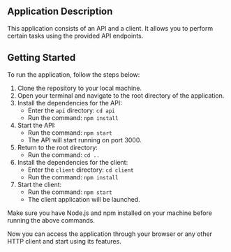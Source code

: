 Application Description
-----------------------

This application consists of an API and a client. It allows you to perform certain tasks using the provided API endpoints.

Getting Started
---------------

To run the application, follow the steps below:

1.  Clone the repository to your local machine.
2.  Open your terminal and navigate to the root directory of the application.
3.  Install the dependencies for the API:
    -   Enter the `api` directory: `cd api`
    -   Run the command: `npm install`
4.  Start the API:
    -   Run the command: `npm start`
    -   The API will start running on port 3000.
5.  Return to the root directory:
    -   Run the command: `cd ..`
6.  Install the dependencies for the client:
    -   Enter the `client` directory: `cd client`
    -   Run the command: `npm install`
7.  Start the client:
    -   Run the command: `npm start`
    -   The client application will be launched.

Make sure you have Node.js and npm installed on your machine before running the above commands.

Now you can access the application through your browser or any other HTTP client and start using its features.